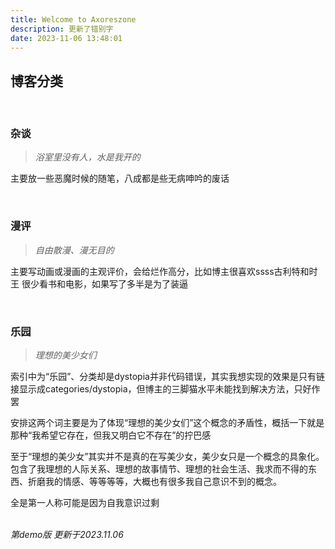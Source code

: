 ```yaml
---
title: Welcome to Axoreszone
description: 更新了错别字
date: 2023-11-06 13:48:01
---
```

## 博客分类
<br>

### 杂谈
> *浴室里没有人，水是我开的*

主要放一些恶魔时候的随笔，八成都是些无病呻吟的废话

<br>

### 漫评
> *自由散漫、漫无目的*

主要写动画或漫画的主观评价，会给烂作高分，比如博主很喜欢ssss古利特和时王
很少看书和电影，如果写了多半是为了装逼

<br>

### 乐园

> *理想的美少女们*

索引中为“乐园”、分类却是dystopia并非代码错误，其实我想实现的效果是只有链接显示成categories/dystopia，但博主的三脚猫水平未能找到解决方法，只好作罢

安排这两个词主要是为了体现“理想的美少女们”这个概念的矛盾性，概括一下就是那种“我希望它存在，但我又明白它不存在”的拧巴感

至于“理想的美少女”其实并不是真的在写美少女，美少女只是一个概念的具象化。包含了我理想的人际关系、理想的故事情节、理想的社会生活、我求而不得的东西、折磨我的情感、等等等等，大概也有很多我自己意识不到的概念。

全是第一人称可能是因为自我意识过剩 <br><br>



*第demo版 更新于2023.11.06*
